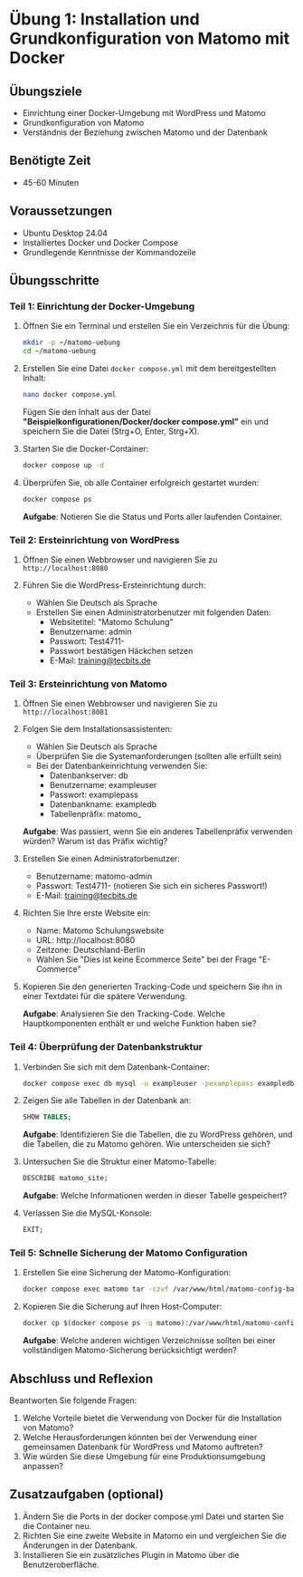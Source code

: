 # Übung 1: Installation und Grundkonfiguration von Matomo mit Docker

## Übungsziele
- Einrichtung einer Docker-Umgebung mit WordPress und Matomo
- Grundkonfiguration von Matomo
- Verständnis der Beziehung zwischen Matomo und der Datenbank

## Benötigte Zeit
- 45-60 Minuten

## Voraussetzungen
- Ubuntu Desktop 24.04
- Installiertes Docker und Docker Compose
- Grundlegende Kenntnisse der Kommandozeile

## Übungsschritte

### Teil 1: Einrichtung der Docker-Umgebung

1. Öffnen Sie ein Terminal und erstellen Sie ein Verzeichnis für die Übung:
   ```bash
   mkdir -p ~/matomo-uebung
   cd ~/matomo-uebung
   ```

2. Erstellen Sie eine Datei `docker compose.yml` mit dem bereitgestellten Inhalt:
   ```bash
   nano docker compose.yml
   ```
   
   Fügen Sie den Inhalt aus der Datei **"Beispielkonfigurationen/Docker/docker compose.yml"** ein und speichern Sie die Datei (Strg+O, Enter, Strg+X).

3. Starten Sie die Docker-Container:
   ```bash
   docker compose up -d
   ```

4. Überprüfen Sie, ob alle Container erfolgreich gestartet wurden:
   ```bash
   docker compose ps
   ```
   
   **Aufgabe**: Notieren Sie die Status und Ports aller laufenden Container.

### Teil 2: Ersteinrichtung von WordPress

1. Öffnen Sie einen Webbrowser und navigieren Sie zu `http://localhost:8080`

2. Führen Sie die WordPress-Ersteinrichtung durch:
   - Wählen Sie Deutsch als Sprache
   - Erstellen Sie einen Administratorbenutzer mit folgenden Daten:
     - Websitetitel: "Matomo Schulung"
     - Benutzername: admin
     - Passwort: Test4711-
     - Passwort bestätigen Häckchen setzen
     - E-Mail: training@tecbits.de

### Teil 3: Ersteinrichtung von Matomo

1. Öffnen Sie einen Webbrowser und navigieren Sie zu `http://localhost:8081`

2. Folgen Sie dem Installationsassistenten:
   - Wählen Sie Deutsch als Sprache
   - Überprüfen Sie die Systemanforderungen (sollten alle erfüllt sein)
   - Bei der Datenbankeinrichtung verwenden Sie:
     - Datenbankserver: db
     - Benutzername: exampleuser
     - Passwort: examplepass
     - Datenbankname: exampledb
     - Tabellenpräfix: matomo_
   
   **Aufgabe**: Was passiert, wenn Sie ein anderes Tabellenpräfix verwenden würden? Warum ist das Präfix wichtig?

3. Erstellen Sie einen Administratorbenutzer:
   - Benutzername: matomo-admin
   - Passwort: Test4711- (notieren Sie sich ein sicheres Passwort!)
   - E-Mail: training@tecbits.de

4. Richten Sie Ihre erste Website ein:
   - Name: Matomo Schulungswebsite
   - URL: http://localhost:8080
   - Zeitzone: Deutschland-Berlin
   - Wählen Sie "Dies ist keine Ecommerce Seite" bei der Frage "E-Commerce"

5. Kopieren Sie den generierten Tracking-Code und speichern Sie ihn in einer Textdatei für die spätere Verwendung.

   **Aufgabe**: Analysieren Sie den Tracking-Code. Welche Hauptkomponenten enthält er und welche Funktion haben sie?

### Teil 4: Überprüfung der Datenbankstruktur

1. Verbinden Sie sich mit dem Datenbank-Container:
   ```bash
   docker compose exec db mysql -u exampleuser -pexamplepass exampledb
   ```

2. Zeigen Sie alle Tabellen in der Datenbank an:
   ```sql
   SHOW TABLES;
   ```
   
   **Aufgabe**: Identifizieren Sie die Tabellen, die zu WordPress gehören, und die Tabellen, die zu Matomo gehören. Wie unterscheiden sie sich?

3. Untersuchen Sie die Struktur einer Matomo-Tabelle:
   ```sql
   DESCRIBE matomo_site;
   ```
   
   **Aufgabe**: Welche Informationen werden in dieser Tabelle gespeichert?

4. Verlassen Sie die MySQL-Konsole:
   ```sql
   EXIT;
   ```

### Teil 5: Schnelle Sicherung der Matomo Configuration

1. Erstellen Sie eine Sicherung der Matomo-Konfiguration:
   ```bash
   docker compose exec matomo tar -czvf /var/www/html/matomo-config-backup.tar.gz /var/www/html/config
   ```

2. Kopieren Sie die Sicherung auf Ihren Host-Computer:
   ```bash
   docker cp $(docker compose ps -q matomo):/var/www/html/matomo-config-backup.tar.gz ./
   ```
   
   **Aufgabe**: Welche anderen wichtigen Verzeichnisse sollten bei einer vollständigen Matomo-Sicherung berücksichtigt werden?

## Abschluss und Reflexion

Beantworten Sie folgende Fragen:

1. Welche Vorteile bietet die Verwendung von Docker für die Installation von Matomo?
2. Welche Herausforderungen könnten bei der Verwendung einer gemeinsamen Datenbank für WordPress und Matomo auftreten?
3. Wie würden Sie diese Umgebung für eine Produktionsumgebung anpassen?

## Zusatzaufgaben (optional)

1. Ändern Sie die Ports in der docker compose.yml Datei und starten Sie die Container neu.
2. Richten Sie eine zweite Website in Matomo ein und vergleichen Sie die Änderungen in der Datenbank.
3. Installieren Sie ein zusätzliches Plugin in Matomo über die Benutzeroberfläche.
